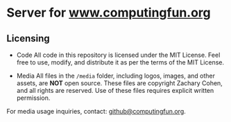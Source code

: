 # Server for www.computingfun.org

## Licensing

- Code
All code in this repository is licensed under the MIT License. Feel free to use, modify, and distribute it as per the terms of the MIT License.

- Media
All files in the `/media` folder, including logos, images, and other assets, are **NOT** open source. These files are copyright Zachary Cohen, and all rights are reserved. Use of these files requires explicit written permission.

For media usage inquiries, contact: github@computingfun.org.
